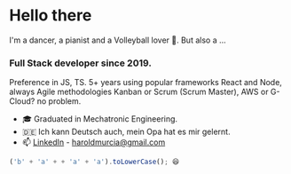 # Hello there
I'm a dancer, a pianist and a Volleyball lover 🏐. But also a ...

### Full Stack developer since 2019.

Preference in JS, TS. 5+ years using popular frameworks React and Node, always Agile methodologies Kanban or Scrum (Scrum Master), AWS or G-Cloud? no problem.

- 🎓 Graduated in Mechatronic Engineering.
- 🇩🇪 Ich kann Deutsch auch, mein Opa hat es mir gelernt.
- 📫 [LinkedIn](https://www.linkedin.com/in/harold-murcia/) - haroldmurcia@gmail.com


```javascript
('b' + 'a' + + 'a' + 'a').toLowerCase(); 😆
```

<!-- ![Github](https://github-readme-stats.vercel.app/api?username=harold-murcia&show_icons=true) -->


